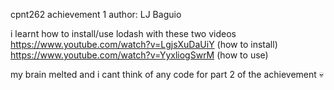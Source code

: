 cpnt262 achievement 1
author: LJ Baguio

i learnt how to install/use lodash with these two videos
https://www.youtube.com/watch?v=LgjsXuDaUiY (how to install)
https://www.youtube.com/watch?v=YyxliogSwrM (how to use)

my brain melted and i cant think of any code for part 2 of the achievement 💀